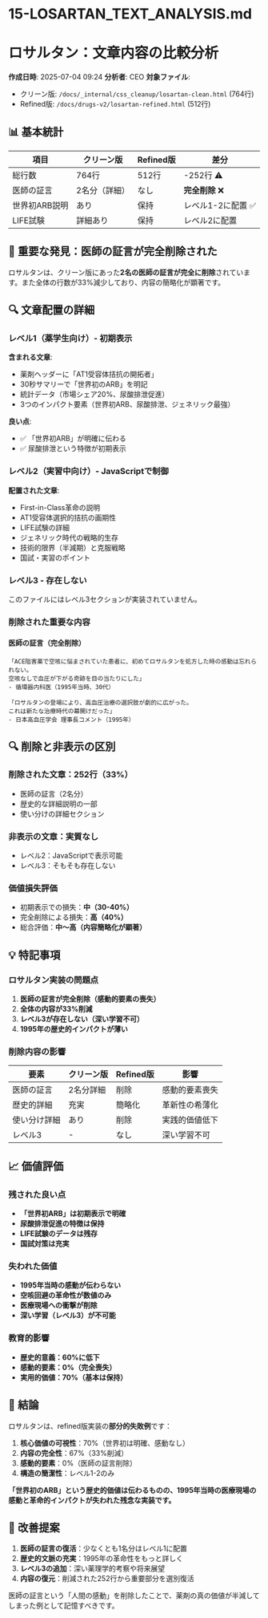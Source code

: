 # 15-LOSARTAN_TEXT_ANALYSIS.md
# ロサルタン：文章内容の比較分析

**作成日時**: 2025-07-04 09:24
**分析者**: CEO
**対象ファイル**:
- クリーン版: `/docs/_internal/css_cleanup/losartan-clean.html` (764行)
- Refined版: `/docs/drugs-v2/losartan-refined.html` (512行)

## 📊 基本統計

| 項目 | クリーン版 | Refined版 | 差分 |
|------|-----------|-----------|------|
| 総行数 | 764行 | 512行 | -252行 ⚠️ |
| 医師の証言 | 2名分（詳細） | なし | **完全削除** ❌ |
| 世界初ARB説明 | あり | 保持 | レベル1-2に配置 ✅ |
| LIFE試験 | 詳細あり | 保持 | レベル2に配置 |

## 🚨 重要な発見：医師の証言が完全削除された

ロサルタンは、クリーン版にあった**2名の医師の証言が完全に削除**されています。また全体の行数が33%減少しており、内容の簡略化が顕著です。

## 🔍 文章配置の詳細

### レベル1（薬学生向け）- 初期表示
**含まれる文章**:
- 薬剤ヘッダーに「AT1受容体拮抗の開拓者」
- 30秒サマリーで「世界初のARB」を明記
- 統計データ（市場シェア20%、尿酸排泄促進）
- 3つのインパクト要素（世界初ARB、尿酸排泄、ジェネリック最強）

**良い点**:
- ✅ 「世界初ARB」が明確に伝わる
- ✅ 尿酸排泄という特徴が初期表示

### レベル2（実習中向け）- JavaScriptで制御
**配置された文章**:
- First-in-Class革命の説明
- AT1受容体選択的拮抗の画期性
- LIFE試験の詳細
- ジェネリック時代の戦略的生存
- 技術的限界（半減期）と克服戦略
- 国試・実習のポイント

### レベル3 - 存在しない
このファイルにはレベル3セクションが実装されていません。

### 削除された重要な内容

#### 医師の証言（完全削除）
```
「ACE阻害薬で空咳に悩まされていた患者に、初めてロサルタンを処方した時の感動は忘れられない。
空咳なしで血圧が下がる奇跡を目の当たりにした」
- 循環器内科医（1995年当時、30代）

「ロサルタンの登場により、高血圧治療の選択肢が劇的に広がった。
これは新たな治療時代の幕開けだった」
- 日本高血圧学会 理事長コメント（1995年）
```

## 🔍 削除と非表示の区別

### 削除された文章：252行（33%）
- 医師の証言（2名分）
- 歴史的な詳細説明の一部
- 使い分けの詳細セクション

### 非表示の文章：実質なし
- レベル2：JavaScriptで表示可能
- レベル3：そもそも存在しない

### 価値損失評価
- 初期表示での損失：**中（30-40%）**
- 完全削除による損失：**高（40%）**
- 総合評価：**中〜高（内容簡略化が顕著）**

## 💡 特記事項

### ロサルタン実装の問題点
1. **医師の証言が完全削除（感動的要素の喪失）**
2. **全体の内容が33%削減**
3. **レベル3が存在しない（深い学習不可）**
4. **1995年の歴史的インパクトが薄い**

### 削除内容の影響
| 要素 | クリーン版 | Refined版 | 影響 |
|------|-----------|-----------|------|
| 医師の証言 | 2名分詳細 | 削除 | 感動的要素喪失 |
| 歴史的詳細 | 充実 | 簡略化 | 革新性の希薄化 |
| 使い分け詳細 | あり | 削除 | 実践的価値低下 |
| レベル3 | - | なし | 深い学習不可 |

## 📈 価値評価

### 残された良い点
- **「世界初ARB」は初期表示で明確**
- **尿酸排泄促進の特徴は保持**
- **LIFE試験のデータは残存**
- **国試対策は充実**

### 失われた価値
- **1995年当時の感動が伝わらない**
- **空咳回避の革命性が数値のみ**
- **医療現場への衝撃が削除**
- **深い学習（レベル3）が不可能**

### 教育的影響
- **歴史的意義：60%に低下**
- **感動的要素：0%（完全喪失）**
- **実用的価値：70%（基本は保持）**

## 🎯 結論

ロサルタンは、refined版実装の**部分的失敗例**です：

1. **核心価値の可視性**：70%（世界初は明確、感動なし）
2. **内容の完全性**：67%（33%削減）
3. **感動的要素**：0%（医師の証言削除）
4. **構造の簡潔性**：レベル1-2のみ

**「世界初のARB」という歴史的価値は伝わるものの、1995年当時の医療現場の感動と革命的インパクトが失われた残念な実装です。**

## 💭 改善提案

1. **医師の証言の復活**：少なくとも1名分はレベル1に配置
2. **歴史的文脈の充実**：1995年の革命性をもっと詳しく
3. **レベル3の追加**：深い薬理学的考察や将来展望
4. **内容の復元**：削減された252行から重要部分を選別復活

医師の証言という「人間の感動」を削除したことで、薬剤の真の価値が半減してしまった例として記憶すべきです。